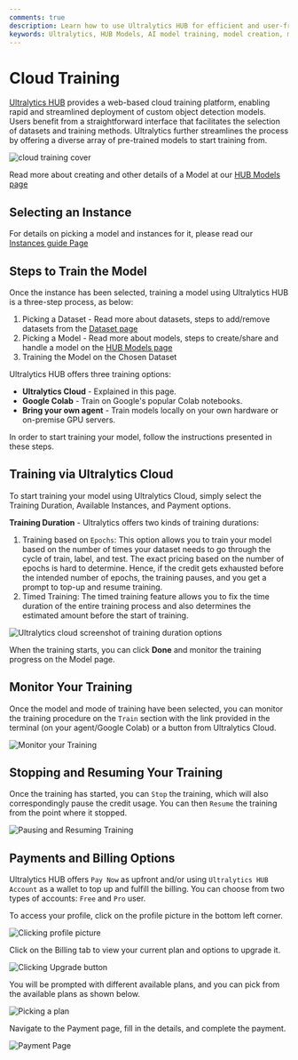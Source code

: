 ```yaml
---
comments: true
description: Learn how to use Ultralytics HUB for efficient and user-friendly AI model training in the cloud. Follow our detailed guide for easy model creation, training, evaluation, and deployment.
keywords: Ultralytics, HUB Models, AI model training, model creation, model training, model evaluation, model deployment
---
```


# Cloud Training

[Ultralytics HUB](https://hub.ultralytics.com/) provides a web-based cloud training platform, enabling rapid and streamlined deployment of custom object detection models. Users benefit from a straightforward interface that facilitates the selection of datasets and training methods. Ultralytics further streamlines the process by offering a diverse array of pre-trained models to start training from.

![cloud training cover](https://github.com/ultralytics/ultralytics/assets/19519529/cbfdb3b8-ad35-44a6-afe6-61ec0b8e8b8d)

Read more about creating and other details of a Model at our [HUB Models page](models.md)

## Selecting an Instance

For details on picking a model and instances for it, please read our [Instances guide Page](models.md)

## Steps to Train the Model

Once the instance has been selected, training a model using Ultralytics HUB is a three-step process, as below:

1. Picking a Dataset - Read more about datasets, steps to add/remove datasets from the [Dataset page](datasets.md)
2. Picking a Model - Read more about models, steps to create/share and handle a model on the [HUB Models page](models.md)
3. Training the Model on the Chosen Dataset

Ultralytics HUB offers three training options:

- **Ultralytics Cloud** - Explained in this page.
- **Google Colab** - Train on Google's popular Colab notebooks.
- **Bring your own agent** - Train models locally on your own hardware or on-premise GPU servers.

In order to start training your model, follow the instructions presented in these steps.

## Training via Ultralytics Cloud

To start training your model using Ultralytics Cloud, simply select the Training Duration, Available Instances, and Payment options.

**Training Duration** - Ultralytics offers two kinds of training durations:

1. Training based on `Epochs`: This option allows you to train your model based on the number of times your dataset needs to go through the cycle of train, label, and test. The exact pricing based on the number of epochs is hard to determine. Hence, if the credit gets exhausted before the intended number of epochs, the training pauses, and you get a prompt to top-up and resume training.
2. Timed Training: The timed training feature allows you to fix the time duration of the entire training process and also determines the estimated amount before the start of training.

![Ultralytics cloud screenshot of training duration options](https://github.com/ultralytics/ultralytics/assets/19519529/47b96f3f-a9ea-441a-b065-cba97edc333f)

When the training starts, you can click **Done** and monitor the training progress on the Model page.

## Monitor Your Training

Once the model and mode of training have been selected, you can monitor the training procedure on the `Train` section with the link provided in the terminal (on your agent/Google Colab) or a button from Ultralytics Cloud.

![Monitor your Training](https://github.com/ultralytics/ultralytics/assets/19519529/316f8301-0d60-465e-8c99-aa3daf66433c)

## Stopping and Resuming Your Training

Once the training has started, you can `Stop` the training, which will also correspondingly pause the credit usage. You can then `Resume` the training from the point where it stopped.

![Pausing and Resuming Training](https://github.com/ultralytics/ultralytics/assets/19519529/b2707a93-fa5c-4ee2-8443-6be9e1c2857d)

## Payments and Billing Options

Ultralytics HUB offers `Pay Now` as upfront and/or using `Ultralytics HUB Account` as a wallet to top up and fulfill the billing. You can choose from two types of accounts: `Free` and `Pro` user.

To access your profile, click on the profile picture in the bottom left corner.

![Clicking profile picture](https://github.com/ultralytics/ultralytics/assets/19519529/53e5410e-06f5-4b40-b29d-ef00b5779163)

Click on the Billing tab to view your current plan and options to upgrade it.

![Clicking Upgrade button](https://github.com/ultralytics/ultralytics/assets/19519529/361b43c7-a9d4-4d05-b80b-dc1fa8bce829)

You will be prompted with different available plans, and you can pick from the available plans as shown below.

![Picking a plan](https://github.com/ultralytics/ultralytics/assets/19519529/4326b01c-0d7d-4850-ac4f-ced2de3339ee)

Navigate to the Payment page, fill in the details, and complete the payment.

![Payment Page](https://github.com/ultralytics/ultralytics/assets/19519529/5deebabe-1d8a-485a-b290-e038729c849f)
